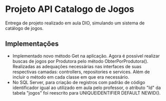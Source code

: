 # Projeto API Catalogo de Jogos

Entrega de projeto realizado em aula DIO, simulando um sistema de catálogo de jogos.



## Implementações

- Implementado novo método Get na aplicação. Agora é possível realizar buscas de jogos por Produtora pelo método ObterPorProdutora().
  Realizadas as adequações necessárias nas interfaces de suas respectivas camadas: controllers, repositories e services. Além de incluir o método em cada classe em que era necessário.
- No SQL Server, para criação de registros com padrão de código identificador igual ao utilizado em aula pelo professor, o atributo "Id" da tabela "jogos" foi reescrito para  UNIQUEIDENTIFIER DEFAULT NEWID(). 

